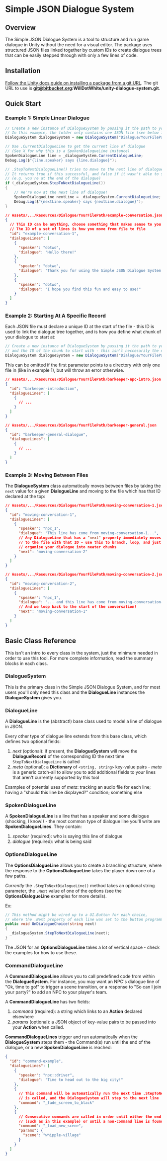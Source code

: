 # Simple JSON Dialogue System

## Overview

The Simple JSON Dialogue System is a tool to structure and run game dialogue in Unity without the need for a visual editor. The package uses structured JSON files linked together by custom IDs to create dialogue trees that can be easily stepped through with only a few lines of code.



## Installation

[Follow the Unity docs guide on installing a package from a git URL](https://docs.unity3d.com/Manual/upm-ui-giturl.html). The git URL to use is **git@bitbucket.org:WillDotWhite/unity-dialogue-system.git**.



## Quick Start

### Example 1: Simple Linear Dialogue

```cs
// Create a new instance of DialogueSystem by passing it the path to your JSON file
// In this example, the folder only contains one JSON file (see below for multiple files)
DialogueSystem dialogueSystem = new DialogueSystem("Dialogue/YourFilePath");

// Use .CurrentDialogueLine to get the current line of dialogue
// (See X for why this is a SpokenDialogueLine instance)
SpokenDialogueLine line = _dialogueSystem.CurrentDialogueLine;
Debug.Log($"{line.speaker} says {line.dialogue}");

// .StepToNextDialogueLine() tries to move to the next line of dialogue
// It returns true if this successful, and false if it wasn't able to step properly
// (e.g. you're at the end of the dialogue)
if (_dialogueSystem.StepToNextDialogueLine())
{
    // We're now at the next line of dialogue!
    SpokenDialogueLine nextLine = _dialogueSystem.CurrentDialogueLine;
    Debug.Log($"{nextLine.speaker} says {nextLine.dialogue}");
}
```

```json
// Assets/.../Resources/Dialogue/YourFilePath/example-conversation.json
{
  // This ID can be anything, choose something that makes sense to you
  // The ID of a set of lines is how you move from file to file
  "id": "example-conversation-1",
  "dialogueLines": [
    {
      "speaker": "dotwo",
      "dialogue": "Hello there!"
    },
    {
      "speaker": "dotwo",
      "dialogue": "Thank you for using the Simple JSON Dialogue System."
    },
    {
      "speaker": "dotwo",
      "dialogue": "I hope you find this fun and easy to use!"
    }
  ]
}
```



### Example 2: Starting At A Specific Record

Each JSON file must declare a unique ID at the start of the file - this ID is used to link the dialogue tree together, and is how you define what chunk of your dialogue to start at:

```csharp
// Create a new instance of DialogueSystem by passing it the path to your JSON file
// and the ID of the chunk to start with - this isn't neccesarily the name of the file!
DialogueSystem dialogueSystem = new DialogueSystem("Dialogue/YourFilePath", "barkeeper-introduction");

```

This can be omitted if the first parameter points to a directory with only one file in (like in example 1), but will throw an error otherwise.

```json
// Assets/.../Resources/Dialogue/YourFilePath/barkeeper-npc-intro.json
{
  "id": "barkeeper-introduction",
  "dialogueLines": [
    {
      // ...
    }
  ]
}
```

```json
// Assets/.../Resources/Dialogue/YourFilePath/barkeeper-general.json
{
  "id": "barkeeper-general-dialogue",
  "dialogueLines": [
    {
      // ...
    }
  ]
}
```



### Example 3: Moving Between Files

The **DialogueSystem** class automatically moves between files by taking the `next` value for a given **DialogueLine** and moving to the file which has that ID declared at the top:

```json
// Assets/.../Resources/Dialogue/YourFilePath/moving-conversation-1.json
{
  "id": "moving-conversation-1",
  "dialogueLines": [
    {
      "speaker": "npc_1",
      "dialogue": "This line has come from moving-conversation-1...",
      // Any DialogueLine that has a "next" property immediately moves
      // to the file with that ID - use this to branch, loop, and just
      // organise your dialogue into neater chunks
      "next": "moving-conversation-2"
    }
  ]
}
```

```json
// Assets/.../Resources/Dialogue/YourFilePath/moving-conversation-2.json
{
  "id": "moving-conversation-2",
  "dialogueLines": [
    {
      "speaker": "npc_1",
      "dialogue": "... and this line has come from moving-conversation-2!",
      // And we loop back to the start of the conversation!
      "next": "moving-conversation-1"
    }
  ]
}
```



## Basic Class Reference

This isn't an intro to every class in the system, just the minimum needed in order to use this tool. For more complete information, read the summary blocks in each class.

### DialogueSystem

This is the primary class in the Simple JSON Dialogue System, and for most users you'll only need this class and the **DialogueLine** instances the **DialogueSystem** gives you.



### DialogueLine

A **DialogueLine** is the (abstract!) base class used to model a line of dialogue in JSON. 

Every other type of dialogue line extends from this base class, which defines two optional fields:

1. _next_ (optional): if present, the **DialogueSystem** will move the **DialogueRecord** of the corresponding ID the next time `StepToNextDialogueLine` is called
2. _meta_ (optional): a **Dictionary** of `<string, string>` key-value pairs - _meta_ is a generic catch-all to allow you to add additional fields to your lines that aren't currently supported by this tool

Examples of potential uses of _meta_: tracking an audio file for each line; having a "should this line be displayed?" condition; something else



### SpokenDialogueLine

A **SpokenDialogueLine** is a line that has a speaker and some dialogue (shocking, I know!) - the most common type of dialogue line you'll write are **SpokenDialogueLines**. They contain:

1. _speaker_ (required): who is saying this line of dialogue
2. _dialogue_ (required): what is being said



### OptionsDialogueLine

The **OptionsDialogueLine** allows you to create a branching structure, where the response to the **OptionsDialogueLine** takes the player down one of a few paths.

_Currently_ the `.StepToNextDialogueLine()` method takes an optional string parameter, the `.Next` value of one of the options (see the **OptionsDialogueLine** examples for more details).

Ex:

```csharp
// This method might be wired up to a UI.Button for each choice,
// where the .Next property of each line was set to the button programmatically
public void OnDialogueChoice(string next)
{
  _dialogueSystem.StepToNextDialogueLine(next);
}
```

The JSON for an **OptionsDialogueLine** takes a lot of vertical space - check the examples for how to use these.



### CommandDialogueLine

A **CommandDialogueLine** allows you to call predefined code from within the **DialogueSystem**. For instance, you may want an NPC's dialogue line of "Ok, time to go!" to trigger a scene transition, or a response to "So can I join your party?" to add an NPC to your player's team.

A **CommandDialogueLine** has two fields: 

1. *command* (required): a string which links to an **Action** declared elsewhere
2. _params_ (optional): a JSON object of key-value pairs to be passed into your **Action** when called. 

**CommandDialogueLines** trigger and run automatically when the **DialogueSystem** steps them - the Command(s) run until the end of the dialogue, or a new **SpokenDialogueLine** is reached:

```json
{
  "id": "command-example",
  "dialogueLines": [
    {
      "speaker": "npc::driver",
      "dialogue": "Time to head out to the big city!"
    },
    {
      // This command will be automatically run the next time .StepToNextDialogueLine() 
      // is called, and the DialogueSystem will step to the next line
      "command": "_fade_screen_to_black"
    },
    {
      // Consecutive commands are called in order until either the end of the dialogue
      // (such as in this example) or until a non-command line is found
      "command": "_load_new_scene",
      "params": {
        "scene": "whipple-village"
      }
    }
  ]
}
```


